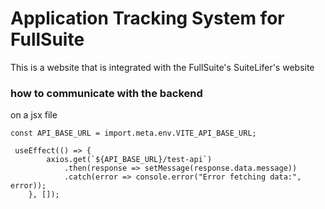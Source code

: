 # Application Tracking System for FullSuite
This is a website that is integrated with the FullSuite's SuiteLifer's website

### how to communicate with the backend
on a jsx file
```
const API_BASE_URL = import.meta.env.VITE_API_BASE_URL; 

 useEffect(() => {
        axios.get(`${API_BASE_URL}/test-api`)
            .then(response => setMessage(response.data.message))
            .catch(error => console.error("Error fetching data:", error));
    }, []);
```